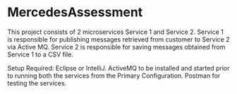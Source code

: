 # MercedesAssessment

This project consists of 2 microservices Service 1 and Service 2. Service 1 is responsible for publishing messages retrieved from customer to Service 2 via Active MQ.
Service 2 is responsible for saving messages obtained from Service 1 to a CSV file. 

Setup Required:
Eclipse or IntelliJ.
ActiveMQ to be installed and started prior to running both the services from the Primary Configuration.
Postman for testing the services.
